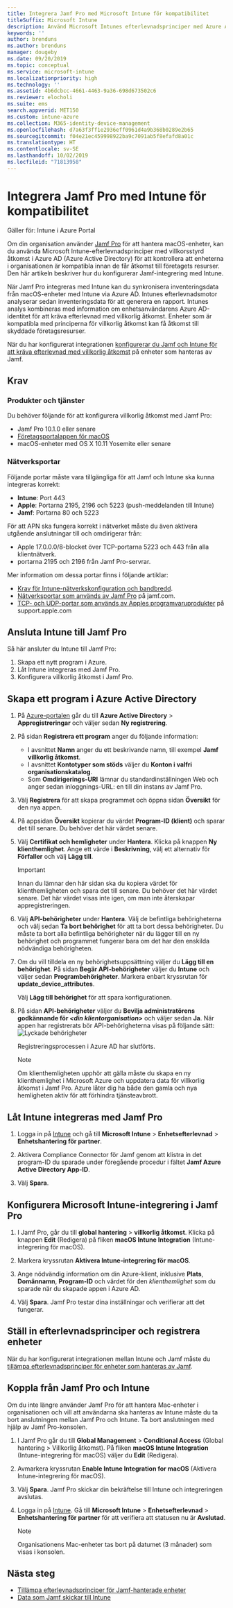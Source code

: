 ```yaml
---
title: Integrera Jamf Pro med Microsoft Intune för kompatibilitet
titleSuffix: Microsoft Intune
description: Använd Microsoft Intunes efterlevnadsprinciper med Azure Active Directorys villkorliga åtkomst för att skydda Jamf-hanterade enheter.
keywords: ''
author: brenduns
ms.author: brenduns
manager: dougeby
ms.date: 09/20/2019
ms.topic: conceptual
ms.service: microsoft-intune
ms.localizationpriority: high
ms.technology: ''
ms.assetid: 4b6dcbcc-4661-4463-9a36-698d673502c6
ms.reviewer: elocholi
ms.suite: ems
search.appverid: MET150
ms.custom: intune-azure
ms.collection: M365-identity-device-management
ms.openlocfilehash: d7a63f3ff1e2936eff0961d4a9b368b0289e2b65
ms.sourcegitcommit: f04e21ec459998922ba9c7091ab5f8efafd8a01c
ms.translationtype: HT
ms.contentlocale: sv-SE
ms.lasthandoff: 10/02/2019
ms.locfileid: "71813958"
---
```

# <a name="integrate-jamf-pro-with-intune-for-compliance"></a>Integrera Jamf Pro med Intune för kompatibilitet

Gäller för: Intune i Azure Portal

Om din organisation använder [Jamf Pro](https://www.jamf.com) för att hantera macOS-enheter, kan du använda Microsoft Intune-efterlevnadsprinciper med villkorsstyrd åtkomst i Azure AD (Azure Active Directory) för att kontrollera att enheterna i organisationen är kompatibla innan de får åtkomst till företagets resurser. Den här artikeln beskriver hur du konfigurerar Jamf-integrering med Intune.

När Jamf Pro integreras med Intune kan du synkronisera inventeringsdata från macOS-enheter med Intune via Azure AD. Intunes efterlevnadsmotor analyserar sedan inventeringsdata för att generera en rapport. Intunes analys kombineras med information om enhetsanvändarens Azure AD-identitet för att kräva efterlevnad med villkorlig åtkomst. Enheter som är kompatibla med principerna för villkorlig åtkomst kan få åtkomst till skyddade företagsresurser.

När du har konfigurerat integrationen [konfigurerar du Jamf och Intune för att kräva efterlevnad med villkorlig åtkomst](conditional-access-assign-jamf.md) på enheter som hanteras av Jamf.  


## <a name="prerequisites"></a>Krav

### <a name="products-and-services"></a>Produkter och tjänster
Du behöver följande för att konfigurera villkorlig åtkomst med Jamf Pro:

- Jamf Pro 10.1.0 eller senare
- [Företagsportalappen för macOS](https://aka.ms/macoscompanyportal)
- macOS-enheter med OS X 10.11 Yosemite eller senare

### <a name="network-ports"></a>Nätverksportar
<!-- source: https://support.microsoft.com/en-us/help/4519171/troubleshoot-problems-when-integrating-jamf-with-microsoft-intune -->
Följande portar måste vara tillgängliga för att Jamf och Intune ska kunna integreras korrekt: 
- **Intune**: Port 443
- **Apple**: Portarna 2195, 2196 och 5223 (push-meddelanden till Intune)
- **Jamf**: Portarna 80 och 5223

För att APN ska fungera korrekt i nätverket måste du även aktivera utgående anslutningar till och omdirigerar från:
- Apple 17.0.0.0/8-blocket över TCP-portarna 5223 och 443 från alla klientnätverk.   
- portarna 2195 och 2196 från Jamf Pro-servrar.  

Mer information om dessa portar finns i följande artiklar:  
- [Krav för Intune-nätverkskonfiguration och bandbredd](../fundamentals/network-bandwidth-use.md).
- [Nätverksportar som används av Jamf Pro](https://www.jamf.com/jamf-nation/articles/34/network-ports-used-by-jamf-pro) på jamf.com.
- [TCP- och UDP-portar som används av Apples programvaruprodukter](https://support.apple.com/HT202944) på support.apple.com


## <a name="connect-intune-to-jamf-pro"></a>Ansluta Intune till Jamf Pro

Så här ansluter du Intune till Jamf Pro:

1. Skapa ett nytt program i Azure.
2. Låt Intune integreras med Jamf Pro.
3. Konfigurera villkorlig åtkomst i Jamf Pro.

## <a name="create-an-application-in-azure-active-directory"></a>Skapa ett program i Azure Active Directory

1. På [Azure-portalen](https://portal.azure.com) går du till **Azure Active Directory** > **Appregistreringar** och väljer sedan **Ny registrering**. 

2. På sidan **Registrera ett program** anger du följande information:
   - I avsnittet **Namn** anger du ett beskrivande namn, till exempel **Jamf villkorlig åtkomst**.
   - I avsnittet **Kontotyper som stöds** väljer du **Konton i valfri organisationskatalog**. 
   - Som **Omdirigerings-URI** lämnar du standardinställningen Web och anger sedan inloggnings-URL: en till din instans av Jamf Pro.  

3. Välj **Registrera** för att skapa programmet och öppna sidan **Översikt** för den nya appen.  

4. På appsidan **Översikt** kopierar du värdet **Program-ID (klient)** och sparar det till senare. Du behöver det här värdet senare.  

5. Välj **Certifikat och hemligheter** under **Hantera**. Klicka på knappen **Ny klienthemlighet**. Ange ett värde i **Beskrivning**, välj ett alternativ för **Förfaller** och välj **Lägg till**.

   > [!IMPORTANT]  
   > Innan du lämnar den här sidan ska du kopiera värdet för klienthemligheten och spara det till senare. Du behöver det här värdet senare. Det här värdet visas inte igen, om man inte återskapar appregistreringen.  

6. Välj **API-behörigheter** under **Hantera**. Välj de befintliga behörigheterna och välj sedan **Ta bort behörighet** för att ta bort dessa behörigheter. Du måste ta bort alla befintliga behörigheter när du lägger till en ny behörighet och programmet fungerar bara om det har den enskilda nödvändiga behörigheten.  

7. Om du vill tilldela en ny behörighetsuppsättning väljer du **Lägg till en behörighet**. På sidan **Begär API-behörigheter** väljer du **Intune** och väljer sedan **Programbehörigheter**. Markera enbart kryssrutan för **update_device_attributes**.  

   Välj **Lägg till behörighet** för att spara konfigurationen.  

8. På sidan **API-behörigheter** väljer du **Bevilja administratörens godkännande för *\<din klientorganisation>*** och väljer sedan **Ja**.  När appen har registrerats bör API-behörigheterna visas på följande sätt: ![Lyckade behörigheter](./media/conditional-access-integrate-jamf/sucessfull-app-registration.png)

   Registreringsprocessen i Azure AD har slutförts.


    > [!NOTE]
    > Om klienthemligheten upphör att gälla måste du skapa en ny klienthemlighet i Microsoft Azure och uppdatera data för villkorlig åtkomst i Jamf Pro. Azure låter dig ha både den gamla och nya hemligheten aktiv för att förhindra tjänsteavbrott.

## <a name="enable-intune-to-integrate-with-jamf-pro"></a>Låt Intune integreras med Jamf Pro

1. Logga in på [Intune](https://go.microsoft.com/fwlink/?linkid=2090973) och gå till **Microsoft Intune** > **Enhetsefterlevnad** > **Enhetshantering för partner**.

2. Aktivera Compliance Connector för Jamf genom att klistra in det program-ID du sparade under föregående procedur i fältet **Jamf Azure Active Directory App-ID**.

3. Välj **Spara**.

## <a name="configure-microsoft-intune-integration-in-jamf-pro"></a>Konfigurera Microsoft Intune-integrering i Jamf Pro

1. I Jamf Pro, går du till **global hantering** > **villkorlig åtkomst**. Klicka på knappen **Edit** (Redigera) på fliken **macOS Intune Integration** (Intune-integrering för macOS).

2. Markera kryssrutan **Aktivera Intune-integrering för macOS**.

3. Ange nödvändig information om din Azure-klient, inklusive **Plats**, **Domännamn**, **Program-ID** och värdet för den *klienthemlighet* som du sparade när du skapade appen i Azure AD.  

4. Välj **Spara**. Jamf Pro testar dina inställningar och verifierar att det fungerar.

## <a name="set-up-compliance-policies-and-register-devices"></a>Ställ in efterlevnadsprinciper och registrera enheter

När du har konfigurerat integrationen mellan Intune och Jamf måste du [tillämpa efterlevnadsprinciper för enheter som hanteras av Jamf](conditional-access-assign-jamf.md).


## <a name="disconnect-jamf-pro-and-intune"></a>Koppla från Jamf Pro och Intune 

Om du inte längre använder Jamf Pro för att hantera Mac-enheter i organisationen och vill att användarna ska hanteras av Intune måste du ta bort anslutningen mellan Jamf Pro och Intune. Ta bort anslutningen med hjälp av Jamf Pro-konsolen. 

1. I Jamf Pro går du till **Global Management** > **Conditional Access** (Global hantering > Villkorlig åtkomst). På fliken **macOS Intune Integration** (Intune-integrering för macOS) väljer du **Edit** (Redigera).
2. Avmarkera kryssrutan **Enable Intune Integration for macOS** (Aktivera Intune-integrering för macOS).
3. Välj **Spara**. Jamf Pro skickar din bekräftelse till Intune och integreringen avslutas.
4. Logga in på [Intune](https://go.microsoft.com/fwlink/?linkid=2090973). Gå till **Microsoft Intune** > **Enhetsefterlevnad** > **Enhetshantering för partner** för att verifiera att statusen nu är **Avslutad**. 

   > [!NOTE]
   > Organisationens Mac-enheter tas bort på datumet (3 månader) som visas i konsolen. 

## <a name="next-steps"></a>Nästa steg

- [Tillämpa efterlevnadsprinciper för Jamf-hanterade enheter](conditional-access-assign-jamf.md)
- [Data som Jamf skickar till Intune](data-jamf-sends-to-intune.md)
